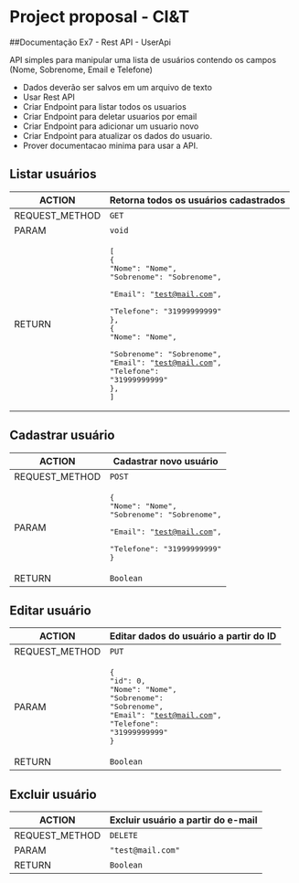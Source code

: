 # Project proposal -  CI&amp;T

##Documentação Ex7 - Rest API - UserApi

API simples para manipular uma lista de usuários contendo os campos (Nome, Sobrenome, Email e Telefone)

- Dados deverão ser salvos em um arquivo de texto
- Usar Rest API
- Criar Endpoint para listar todos os usuarios
- Criar Endpoint para deletar usuarios por email
- Criar Endpoint para adicionar um usuario novo
- Criar Endpoint para atualizar os dados do usuario.
- Prover documentacao minima para usar a API.


## Listar usuários

ACTION  | Retorna todos os usuários cadastrados
------------- | -------------
REQUEST_METHOD  | ```GET```
PARAM  | ```void```
RETURN  | <pre>[<br />{<br />"Nome": "Nome", <br />"Sobrenome": "Sobrenome", <br />"Email": "test@mail.com", <br />"Telefone": "31999999999"<br />}, <br />{<br />"Nome": "Nome", <br />"Sobrenome": "Sobrenome", <br />"Email": "test@mail.com", <br />"Telefone": "31999999999"<br />}, <br />]</pre>


## Cadastrar usuário

ACTION  | Cadastrar novo usuário
------------- | -------------
REQUEST_METHOD  | ```POST```
PARAM  | <pre>{<br />"Nome": "Nome", <br />"Sobrenome": "Sobrenome", <br />"Email": "test@mail.com", <br />"Telefone": "31999999999"<br />}</pre>
RETURN  | ```Boolean```


## Editar usuário

ACTION  | Editar dados do usuário a partir do ID
------------- | -------------
REQUEST_METHOD  | ```PUT```
PARAM  | <pre>{<br />"id": 0, <br />"Nome": "Nome", <br />"Sobrenome": "Sobrenome", <br />"Email": "test@mail.com", <br />"Telefone": "31999999999"<br />}</pre>
RETURN  | ```Boolean```


## Excluir usuário

ACTION  | Excluir usuário a partir do e-mail
------------- | -------------
REQUEST_METHOD  | ```DELETE```
PARAM  | ```"test@mail.com"```
RETURN  |  ```Boolean```
